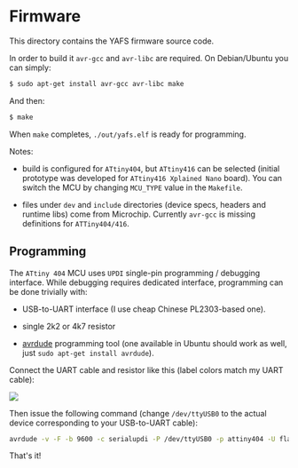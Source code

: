 # Firmware

This directory contains the YAFS firmware source code.

In order to build it `avr-gcc` and `avr-libc` are required. On Debian/Ubuntu you can simply:

```sh
$ sudo apt-get install avr-gcc avr-libc make
```

And then:

```sh
$ make
```

When `make` completes, `./out/yafs.elf` is ready for programming. 

Notes:

* build is configured for `ATtiny404`, but `ATtiny416` can be selected (initial prototype was developed for `ATtiny416 Xplained Nano` board). You can switch the MCU by changing `MCU_TYPE` value in the `Makefile`. 

* files under `dev` and `include` directories (device specs, headers and runtime libs) come from Microchip. Currently `avr-gcc` is missing definitions for `ATTiny404/416`.



## Programming

The `ATtiny 404` MCU uses `UPDI` single-pin programming / debugging interface. While debugging requires dedicated interface, programming can be done trivially with:

* USB-to-UART interface (I use cheap Chinese PL2303-based one).

* single 2k2 or 4k7 resistor

* [avrdude](https://github.com/avrdudes/avrdude) programming tool (one available in Ubuntu should work as well, just `sudo apt-get install avrdude`).

  

Connect the UART cable and resistor like this (label colors match my UART cable):

![](/home/czajnik/work/YAFS/firmware/pcb_cia_prog.png)



Then issue the following command (change `/dev/ttyUSB0` to the actual device corresponding to your USB-to-UART cable):

```sh
avrdude -v -F -b 9600 -c serialupdi -P /dev/ttyUSB0 -p attiny404 -U flash:w:out/yafs.hex:i
```

That's it!





